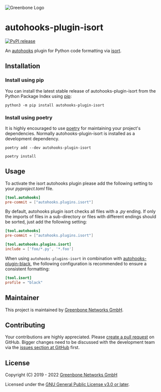 ![Greenbone Logo](https://www.greenbone.net/wp-content/uploads/gb_new-logo_horizontal_rgb_small.png)

# autohooks-plugin-isort

[![PyPI release](https://img.shields.io/pypi/v/autohooks-plugin-isort.svg)](https://pypi.org/project/autohooks-plugin-isort/)

An [autohooks](https://github.com/greenbone/autohooks) plugin for Python code
formatting via [isort](https://github.com/timothycrosley/isort).

## Installation

### Install using pip

You can install the latest stable release of autohooks-plugin-isort from the
Python Package Index using [pip](https://pip.pypa.io/):

    python3 -m pip install autohooks-plugin-isort

### Install using poetry

It is highly encouraged to use [poetry](https://python-poetry.org) for
maintaining your project's dependencies. Normally autohooks-plugin-isort is
installed as a development dependency.

    poetry add --dev autohooks-plugin-isort

    poetry install

## Usage

To activate the isort autohooks plugin please add the following setting to your
*pyproject.toml* file.

```toml
[tool.autohooks]
pre-commit = ["autohooks.plugins.isort"]
```

By default, autohooks plugin isort checks all files with a *.py* ending. If only
the imports of files in a sub-directory or files with different endings should
be sorted, just add the following setting:

```toml
[tool.autohooks]
pre-commit = ["autohooks.plugins.isort"]

[tool.autohooks.plugins.isort]
include = ['foo/*.py', '*.foo']
```

When using `autohooks-plugins-isort` in combination with
[autohooks-plugin-black](https://github.com/greenbone/autohooks-plugin-black),
the following configuration is recommended to ensure a consistent formatting:

```toml
[tool.isort]
profile = "black"
```

## Maintainer

This project is maintained by [Greenbone Networks GmbH](https://www.greenbone.net/).

## Contributing

Your contributions are highly appreciated. Please
[create a pull request](https://github.com/greenbone/autohooks-plugin-isort/pulls)
on GitHub. Bigger changes need to be discussed with the development team via the
[issues section at GitHub](https://github.com/greenbone/autohooks-plugin-isort/issues)
first.

## License

Copyright (C) 2019 - 2022 [Greenbone Networks GmbH](https://www.greenbone.net/)

Licensed under the [GNU General Public License v3.0 or later](LICENSE).
